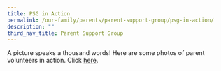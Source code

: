 ```yaml
---
title: PSG in Action
permalink: /our-family/parents/parent-support-group/psg-in-action/
description: ""
third_nav_title: Parent Support Group
---
```

A picture speaks a thousand words! Here are some photos of parent volunteers in action. Click [here](https://www.dropbox.com/sh/pz5184z4xic04vp/AABGdE7pcE5WkGZ_QkdEbdmka?dl=0%202.Weekly%20Activities).